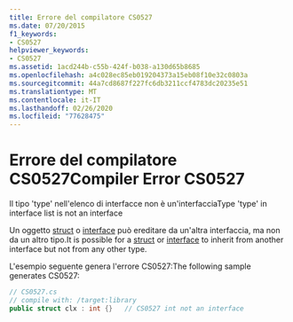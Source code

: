 ```yaml
---
title: Errore del compilatore CS0527
ms.date: 07/20/2015
f1_keywords:
- CS0527
helpviewer_keywords:
- CS0527
ms.assetid: 1acd244b-c55b-424f-b038-a130d65b8685
ms.openlocfilehash: a4c028ec85eb019204373a15eb08f10e32c0803a
ms.sourcegitcommit: 44a7cd8687f227fc6db3211ccf4783dc20235e51
ms.translationtype: MT
ms.contentlocale: it-IT
ms.lasthandoff: 02/26/2020
ms.locfileid: "77628475"
---
```

# <a name="compiler-error-cs0527"></a><span data-ttu-id="f0477-102">Errore del compilatore CS0527</span><span class="sxs-lookup"><span data-stu-id="f0477-102">Compiler Error CS0527</span></span>
<span data-ttu-id="f0477-103">Il tipo 'type' nell'elenco di interfacce non è un'interfaccia</span><span class="sxs-lookup"><span data-stu-id="f0477-103">Type 'type' in interface list is not an interface</span></span>  
  
 <span data-ttu-id="f0477-104">Un oggetto [struct](../language-reference/builtin-types/struct.md) o [interface](../language-reference/keywords/interface.md) può ereditare da un'altra interfaccia, ma non da un altro tipo.</span><span class="sxs-lookup"><span data-stu-id="f0477-104">It is possible for a [struct](../language-reference/builtin-types/struct.md) or [interface](../language-reference/keywords/interface.md) to inherit from another interface but not from any other type.</span></span>  
  
 <span data-ttu-id="f0477-105">L'esempio seguente genera l'errore CS0527:</span><span class="sxs-lookup"><span data-stu-id="f0477-105">The following sample generates CS0527:</span></span>  
  
```csharp  
// CS0527.cs  
// compile with: /target:library  
public struct clx : int {}   // CS0527 int not an interface  
```
